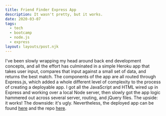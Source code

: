 ```yaml
---
title: Friend Finder Express App
description: It wasn't pretty, but it works.
date: 2020-03-07
tags:
  - tech
  - bootcamp
  - node.js
  - express
layout: layouts/post.njk
---
```

I've been slowly wrapping my head around back end development concepts, and all the effort has culminated in a simple Heroku app that takes user input, compares that input against a small set of data, and returns the best match. The components of the app are all routed through Express.js, which added a whole different level of complexity to the process of creating a deployable app. I got all the JavaScript and HTML wired up in Express and working over a local Node server, then slowly got the app logic hammered out across several server, routing, and jQuery files. The upside: it works! The downside: it's ugly. Nevertheless, the deployed app can be found [here](https://joelz-friend-finder.herokuapp.com/) and the repo [here](https://github.com/joelzehring/friendfinder).
